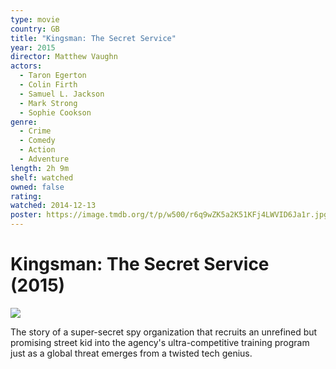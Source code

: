 ```yaml
---
type: movie
country: GB
title: "Kingsman: The Secret Service"
year: 2015
director: Matthew Vaughn
actors:
  - Taron Egerton
  - Colin Firth
  - Samuel L. Jackson
  - Mark Strong
  - Sophie Cookson
genre:
  - Crime
  - Comedy
  - Action
  - Adventure
length: 2h 9m
shelf: watched
owned: false
rating:
watched: 2014-12-13
poster: https://image.tmdb.org/t/p/w500/r6q9wZK5a2K51KFj4LWVID6Ja1r.jpg
---
```


# Kingsman: The Secret Service (2015)

![](https://image.tmdb.org/t/p/w500/r6q9wZK5a2K51KFj4LWVID6Ja1r.jpg)

The story of a super-secret spy organization that recruits an unrefined but promising street kid into the agency's ultra-competitive training program just as a global threat emerges from a twisted tech genius.